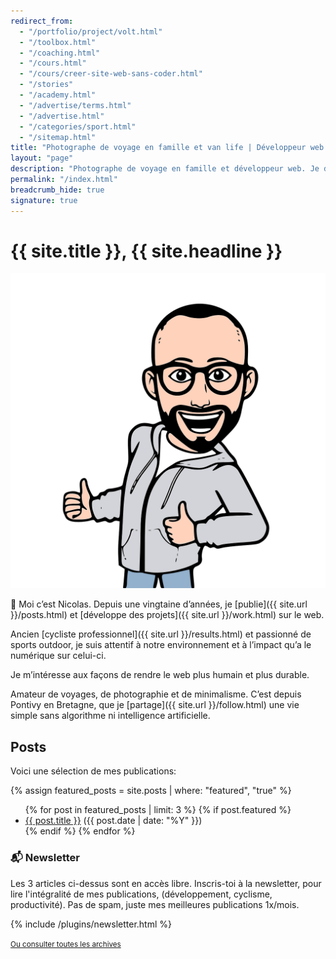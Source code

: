 ```yaml
---
redirect_from:
  - "/portfolio/project/volt.html"
  - "/toolbox.html"
  - "/coaching.html"
  - "/cours.html"
  - "/cours/creer-site-web-sans-coder.html"
  - "/stories"
  - "/academy.html"
  - "/advertise/terms.html"
  - "/advertise.html"
  - "/categories/sport.html"
  - "/sitemap.html"
title: "Photographe de voyage en famille et van life | Développeur web et ancien cycliste professionnel"
layout: "page"
description: "Photographe de voyage en famille et développeur web. Je documente notre vie nomade en van à travers l'Europe : récits, conseils photo et réflexions sur un numérique plus humain."
permalink: "/index.html"
breadcrumb_hide: true
signature: true
---
```


<h1 id="about" class="u-visually-hidden">{{ site.title }}, {{ site.headline }}</h1>

<img class="u-image u-image-center u-image--large" src="/assets/icons/avatar.svg" alt="" />

👋 Moi c’est Nicolas. Depuis une vingtaine d’années, je [publie]({{ site.url }}/posts.html) et [développe des projets]({{ site.url }}/work.html) sur le web.

Ancien [cycliste professionnel]({{ site.url }}/results.html) et passionné de sports outdoor, je suis attentif à notre environnement et à l’impact qu’a le numérique sur celui-ci.

Je m’intéresse aux façons de rendre le web plus humain et plus durable.

Amateur de voyages, de photographie et de minimalisme. C’est depuis Pontivy en Bretagne, que je [partage]({{ site.url }}/follow.html) une vie simple sans algorithme ni intelligence artificielle.

<h2 id="posts">Posts</h2>

Voici une sélection de mes publications:

{% assign featured_posts = site.posts | where: "featured", "true" %}

<ul class="c-section__post-list c-section__post-list--compact">
  {% for post in featured_posts | limit: 3 %}
    {% if post.featured %}
    <li><a href="{{ post.url }}">{{ post.title }}</a> ({{ post.date | date: "%Y" }})</li>
    {% endif %}
  {% endfor %}
</ul>

<h3 id="newsletter" class="u-visually-hidden">📬 Newsletter</h3>

Les 3 articles ci-dessus sont en accès libre. Inscris-toi à la newsletter, pour lire l'intégralité de mes publications, (développement, cyclisme, productivité). Pas de spam, juste mes meilleures publications 1x/mois.

{% include /plugins/newsletter.html %}

<p><small><a href="{{ site.url }}/posts.html">Ou consulter toutes les archives</a></small></p>
